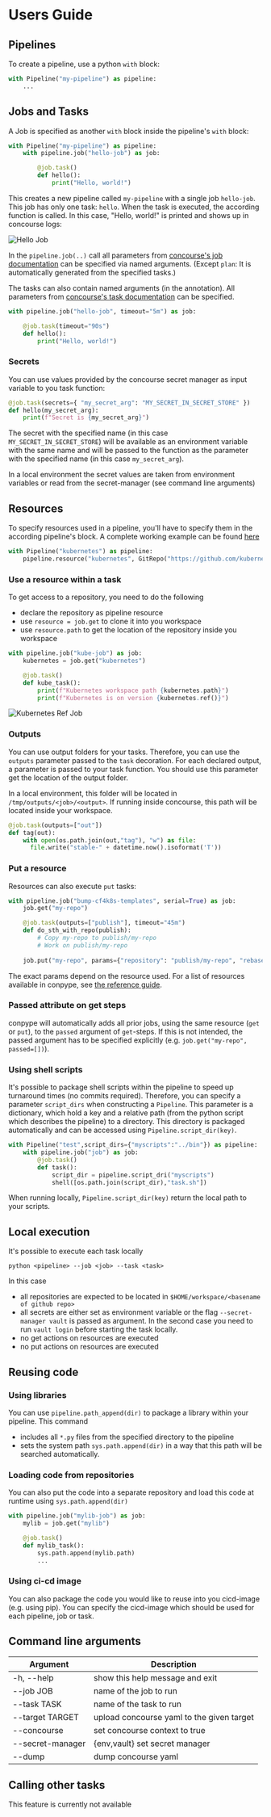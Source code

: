 # Users Guide

## Pipelines
To create a pipeline, use a python `with` block:

```python
with Pipeline("my-pipeline") as pipeline:
    ...
```

## Jobs and Tasks
A Job is specified as another `with` block inside the pipeline's `with` block:

```python
with Pipeline("my-pipeline") as pipeline:
    with pipeline.job("hello-job") as job:

        @job.task()
        def hello():
            print("Hello, world!")
```

This creates a new pipeline called `my-pipeline` with a single job `hello-job`. This job has only one task: `hello`. When the task is executed, the according function is called. In this case, "Hello, world!" is printed and shows up in concourse logs:

![Hello Job](./img/hello-job.png)

In the `pipeline.job(..)` call all parameters from [concourse's job documentation](https://concourse-ci.org/jobs.html) can be specified via named arguments. (Except `plan`: It is automatically generated from the specified tasks.)

The tasks can also contain named arguments (in the annotation). All parameters from [concourse's task documentation](https://concourse-ci.org/tasks.html) can be specified.

```python
with pipeline.job("hello-job", timeout="5m") as job:

    @job.task(timeout="90s")
    def hello():
        print("Hello, world!")
```

### Secrets

You can use values provided by the concourse secret manager as input variable to you task function:

```python
@job.task(secrets={ "my_secret_arg": "MY_SECRET_IN_SECRET_STORE" })
def hello(my_secret_arg):
    print(f"Secret is {my_secret_arg}") 
```

The secret with the specified name (in this case `MY_SECRET_IN_SECRET_STORE`) will be available as an environment variable with the same name and will be passed to the function as the parameter with the specified name (in this case `my_secret_arg`). 

In a local environment the secret values are taken from environment variables or read from the secret-manager (see command line arguments)


## Resources
To specify resources used in a pipeline, you'll have to specify them in the according pipeline's block. A complete working example can be found [here](../examples/resource.py)

```python
with Pipeline("kubernetes") as pipeline:
    pipeline.resource("kubernetes", GitRepo("https://github.com/kubernetes/kubernetes"))
```

### Use a resource within a task

To get access to a repository, you need to do the following
* declare the repository as pipeline resource
* use `resource = job.get` to clone it into you workspace
* use `resource.path` to get the location of the repository inside you workspace


```python
with pipeline.job("kube-job") as job:
    kubernetes = job.get("kubernetes")

    @job.task()
    def kube_task():
        print(f"Kubernetes workspace path {kubernetes.path}")
        print(f"Kubernetes is on version {kubernetes.ref()}")
```
![Kubernetes Ref Job](./img/kubernetes-ref.png)


### Outputs

You can use output folders for your tasks. Therefore, you can use the `outputs` parameter passed to the `task` decoration. For each declared output, a parameter is passed to your task function. You should use this parameter get the location of the output folder.

In a local environment, this folder will be located in `/tmp/outputs/<job>/<output>`. If running inside concourse, this path will be located inside your workspace.

```python
@job.task(outputs=["out"])
def tag(out):
    with open(os.path.join(out,"tag"), "w") as file:
      file.write("stable-" + datetime.now().isoformat('T'))
```

### Put a resource

Resources can also execute `put` tasks:
```python
with pipeline.job("bump-cf4k8s-templates", serial=True) as job:
    job.get("my-repo")

    @job.task(outputs=["publish"], timeout="45m")
    def do_sth_with_repo(publish):
        # Copy my-repo to publish/my-repo
        # Work on publish/my-repo
    
    job.put("my-repo", params={"repository": "publish/my-repo", "rebase": True})
```

The exact params depend on the resource used. For a list of resources available in conpype, see [the reference guide](./reference.md#resources).

### Passed attribute on get steps

conpype will automatically adds all prior jobs, using the same resource (`get` or `put`), to the `passed` argument of `get`-steps. If this is not intended, the passed argument has to be specified explicitly (e.g. `job.get("my-repo", passed=[])`).


### Using shell scripts

It's possible to package shell scripts within the pipeline to speed up turnaround times (no commits required). Therefore, you can specify a parameter `script_dirs` when constructing a `Pipeline`. This parameter is a dictionary, which hold a key and a relative path (from the python script which describes the pipeline) to a directory. This directory is packaged automatically and can be accessed using `Pipeline.script_dir(key)`.

```python
with Pipeline("test",script_dirs={"myscripts":"../bin"}) as pipeline:
    with pipeline.job("job") as job:
        @job.task()
        def task():
            script_dir = pipeline.script_dri("myscripts")
            shell([os.path.join(script_dir),"task.sh"])
```

When running locally, `Pipeline.script_dir(key)` return the local path to your scripts.

## Local execution

It's possible to execute each task locally

```
python <pipeline> --job <job> --task <task>
```

In this case 
* all repositories are expected to be located in `$HOME/workspace/<basename of github repo>`
* all secrets are either set as environment variable or the flag `--secret-manager vault` is passed as argument. In the second case you need to run `vault login` before starting the task locally.
* no get actions on resources are executed
* no put actions on resources are executed


## Reusing code

### Using libraries

You can use `pipeline.path_append(dir)` to package a library within your pipeline. This command 
* includes all `*.py` files from the specified directory to the pipeline
* sets the system path `sys.path.append(dir)` in a way that this path will be searched automatically.

### Loading code from repositories

You can also put the code into a separate repository and load this code at runtime using `sys.path.append(dir)`

```python
with pipeline.job("mylib-job") as job:
    mylib = job.get("mylib")

    @job.task()
    def mylib_task():
        sys.path.append(mylib.path)
        ...
```


### Using ci-cd image

You can also package the code you would like to reuse into you cicd-image (e.g. using pip). You can specify the cicd-image which should be used for each pipeline, job or task.


## Command line arguments

| Argument         | Description                               |
|------------------|-------------------------------------------|
| -h, --help       | show this help message and exit           |
| --job JOB        | name of the job to run                    |
| --task TASK      | name of the task to run                   |
| --target TARGET  | upload concourse yaml to the given target |
| --concourse      | set concourse context to true             |
| --secret-manager | {env,vault}  set secret manager           |
| --dump           | dump concourse yaml                       |

## Calling other tasks

This feature is currently not available

